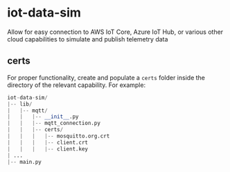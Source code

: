 # iot-data-sim
Allow for easy connection to AWS IoT Core, Azure IoT Hub, or various other cloud capabilities to simulate and publish telemetry data 

## certs
For proper functionality, create and populate a `certs` folder inside the directory of the relevant capability. For example:
```python
iot-data-sim/
|-- lib/
|   |-- mqtt/
|   |   |-- __init__.py
|   |   |-- mqtt_connection.py
|   |   |-- certs/
|   |   |   |-- mosquitto.org.crt
|   |   |   |-- client.crt
|   |   |   |-- client.key
| ...
|-- main.py
```

